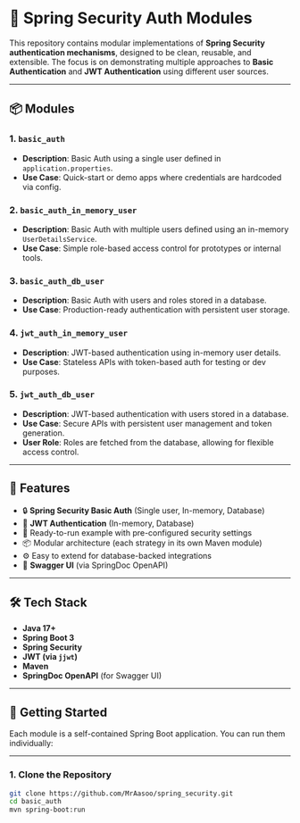 # 🔐 Spring Security Auth Modules

This repository contains modular implementations of **Spring Security authentication mechanisms**, designed to be clean, reusable, and extensible. The focus is on demonstrating multiple approaches to **Basic Authentication** and **JWT Authentication** using different user sources.

---

## 📦 Modules

### 1. `basic_auth`
- **Description**: Basic Auth using a single user defined in `application.properties`.
- **Use Case**: Quick-start or demo apps where credentials are hardcoded via config.

### 2. `basic_auth_in_memory_user`
- **Description**: Basic Auth with multiple users defined using an in-memory `UserDetailsService`.
- **Use Case**: Simple role-based access control for prototypes or internal tools.

### 3. `basic_auth_db_user`
- **Description**: Basic Auth with users and roles stored in a database.
- **Use Case**: Production-ready authentication with persistent user storage.

### 4. `jwt_auth_in_memory_user`
- **Description**: JWT-based authentication using in-memory user details.
- **Use Case**: Stateless APIs with token-based auth for testing or dev purposes.

### 5. `jwt_auth_db_user`
- **Description**: JWT-based authentication with users stored in a database.
- **Use Case**: Secure APIs with persistent user management and token generation.
- **User Role**: Roles are fetched from the database, allowing for flexible access control.

---

## 🔧 Features

- 🔒 **Spring Security Basic Auth** (Single user, In-memory, Database)
- 🔑 **JWT Authentication** (In-memory, Database)
- 🧪 Ready-to-run example with pre-configured security settings
- 📦 Modular architecture (each strategy in its own Maven module)
- ⚙️ Easy to extend for database-backed integrations
- 📘 **Swagger UI** (via SpringDoc OpenAPI)

---

## 🛠️ Tech Stack

- **Java 17+**
- **Spring Boot 3**
- **Spring Security**
- **JWT (via `jjwt`)**
- **Maven**
- **SpringDoc OpenAPI** (for Swagger UI)

---

## 🚀 Getting Started

Each module is a self-contained Spring Boot application. You can run them individually:

---

### 1. Clone the Repository

```bash
git clone https://github.com/MrAasoo/spring_security.git
cd basic_auth
mvn spring-boot:run

